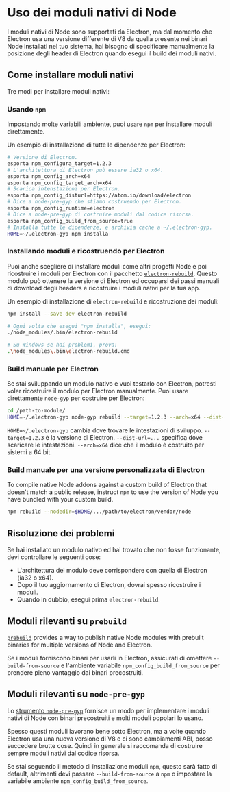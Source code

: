 # Uso dei moduli nativi di Node

I moduli nativi di Node sono supportati da Electron, ma dal momento che Electron usa una versione differente di V8 da quella presente nei binari Node installati nel tuo sistema, hai bisogno di specificare manualmente la posizione degli header di Electron quando esegui il build dei moduli nativi.

## Come installare moduli nativi

Tre modi per installare moduli nativi:

### Usando `npm`

Impostando molte variabili ambiente, puoi usare `npm` per installare moduli direttamente.

Un esempio di installazione di tutte le dipendenze per Electron:

```sh
# Versione di Electron.
esporta npm_configura_target=1.2.3
# L'architettura di Electron può essere ia32 o x64.
esporta npm_config_arch=x64
esporta npm_config_target_arch=x64
# Scarica intenstazioni per Electron.
esporta npm_config_disturl=https://atom.io/download/electron
# Dice a node-pre-gyp che stiamo costruendo per Electron.
esporta npm_config_runtime=electron
# Dice a node-pre-gyp di costruire moduli dal codice risorsa.
esporta npm_config_build_from_source=true
# Installa tutte le dipendenze, e archivia cache a ~/.electron-gyp.
HOME=~/.electron-gyp npm installa
```

### Installando moduli e ricostruendo per Electron

Puoi anche scegliere di installare moduli come altri progetti Node e poi ricostruire i moduli per Electron con il pacchetto [`electron-rebuild`](https://github.com/paulcbetts/electron-rebuild). Questo modulo può ottenere la versione di Electron ed occuparsi dei passi manuali di download degli headers e ricostruire i moduli nativi per la tua app.

Un esempio di installazione di `electron-rebuild` e ricostruzione dei moduli:

```sh
npm install --save-dev electron-rebuild

# Ogni volta che esegui "npm installa", esegui:
./node_modules/.bin/electron-rebuild

# Su Windows se hai problemi, prova:
.\node_modules\.bin\electron-rebuild.cmd
```

### Build manuale per Electron

Se stai sviluppando un modulo nativo e vuoi testarlo con Electron, potresti voler ricostruire il modulo per Electron manualmente. Puoi usare direttamente `node-gyp` per costruire per Electron:

```sh
cd /path-to-module/
HOME=~/.electron-gyp node-gyp rebuild --target=1.2.3 --arch=x64 --dist-url=https://atom.io/download/electron
```

`HOME=~/.electron-gyp` cambia dove trovare le intestazioni di sviluppo. `--target=1.2.3` è la versione di Electron. `--dist-url=...` specifica dove scaricare le intestazioni. `--arch=x64` dice che il modulo è costruito per sistemi a 64 bit.

### Build manuale per una versione personalizzata di Electron

To compile native Node addons against a custom build of Electron that doesn't match a public release, instruct `npm` to use the version of Node you have bundled with your custom build.

```sh
npm rebuild --nodedir=$HOME/.../path/to/electron/vendor/node
```

## Risoluzione dei problemi

Se hai installato un modulo nativo ed hai trovato che non fosse funzionante, devi controllare le seguenti cose:

* L'architettura del modulo deve corrispondere con quella di Electron (ia32 o x64).
* Dopo il tuo aggiornamento di Electron, dovrai spesso ricostruire i moduli.
* Quando in dubbio, esegui prima `electron-rebuild`.

## Moduli rilevanti su `prebuild`

[`prebuild`](https://github.com/mafintosh/prebuild) provides a way to publish native Node modules with prebuilt binaries for multiple versions of Node and Electron.

Se i moduli forniscono binari per usarli in Electron, assicurati di omettere `--build-from-source` e l'ambiente variabile `npm_config_build_from_source` per prendere pieno vantaggio dai binari precostruiti.

## Moduli rilevanti su `node-pre-gyp`

Lo [strumento `node-pre-gyp`](https://github.com/mapbox/node-pre-gyp) fornisce un modo per implementare i moduli nativi di Node con binari precostruiti e molti moduli popolari lo usano.

Spesso questi moduli lavorano bene sotto Electron, ma a volte quando Electron usa una nuova versione di V8 e ci sono cambiamenti ABI, posso succedere brutte cose. Quindi in generale si raccomanda di costruire sempre moduli nativi dal codice risorsa.

Se stai seguendo il metodo di installazione moduli `npm`, questo sarà fatto di default, altrimenti devi passare `--build-from-source` a `npm` o impostare la variabile ambiente `npm_config_build_from_source`.